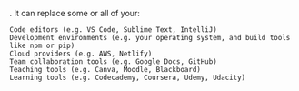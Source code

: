 . It can replace some or all of your:

    Code editors (e.g. VS Code, Sublime Text, IntelliJ)
    Development environments (e.g. your operating system, and build tools like npm or pip)
    Cloud providers (e.g. AWS, Netlify)
    Team collaboration tools (e.g. Google Docs, GitHub)
    Teaching tools (e.g. Canva, Moodle, Blackboard)
    Learning tools (e.g. Codecademy, Coursera, Udemy, Udacity)